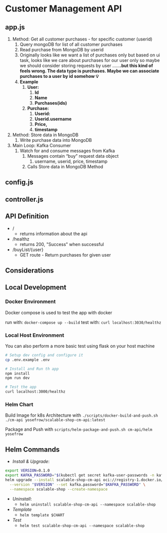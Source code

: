 # Customer Management API

## app.js

1.  Method: Get all customer purchases - for specific customer (userid)
    1.  Query mongoDB for list of all customer purchases
    2.  Read purchase from MongoDB by userid
    3.  Originally looks like we want a list of purchases only but based on ui task, looks like we care about purchases for our user only so maybe we should consider storing requests by user ……**.but this kind of feels wrong. The data type is purchases. Maybe we can associate purchases to a user by id somehow 💡**
    4.  **Example**
        1.  **User:**
            1.  **Id**
            2.  **Name**
            3.  **Purchases(ids)**
        2.  **Purchase:** 
            1.  **Userid:**
            2.  **Userid.username**
            3.  **Price,**
            4.  **timestamp**
2.  Method: Store data in MongoDB
    1.  Write purchase data into MongoDB
3.  Main Loop: Kafka Consumer
    1.  Watch for and consume messages from Kafka
        1.  Messages contain “buy” request data object
            1.  username, userid, price, timestamp
        2.  Calls Store data in MongoDB Method

## config.js

## controller.js

## API Definition

- /
  - returns information about the api
- /healthz
  - returns 200, "Success" when successful
- /buyList/{user}
  - GET route - Return purchases for given user

## Considerations

## Local Development

### Docker Environment

Docker compose is used to test the app with docker

run with: `docker-compose up --build`
test with: `curl localhost:3030/healthz`

### Local Host Environment

You can also perform a more basic test using flask on your host machine

```bash
# Setup dev config and configure it
cp .env.example .env

# Install and Run th app
npm install
npm run dev

# Test the app
curl localhost:3000/healthz
```

### Helm Chart

Build Image for k8s Architecture with `./scripts/docker-build-and-push.sh ./cm-api yosefrow/scalable-shop-cm-api:latest`

Package and Push with `scripts/helm-package-and-push.sh cm-api/helm yosefrow`

## Helm Commands

- *Install & Upgrade*:
```bash
export VERSION=0.1.0
export KAFKA_PASSWORD="$(kubectl get secret kafka-user-passwords -n kafka -o jsonpath='{.data.client-passwords}' | base64 -d | cut -d , -f 1)"
helm upgrade --install scalable-shop-cm-api oci://registry-1.docker.io/yosefrow/scalable-shop-cm-api \
  --version "$VERSION" --set kafka.password="$KAFKA_PASSWORD" \
  --namespace scalable-shop --create-namespace
```
- *Uninstall*:
  - `helm uninstall scalable-shop-cm-api --namespace scalable-shop`
- *Template*
  - `helm template $CHART`
- *Test*
  - `helm test scalable-shop-cm-api --namespace scalable-shop`